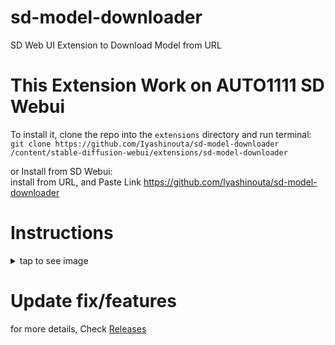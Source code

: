 # sd-model-downloader
SD Web UI Extension to Download Model from URL
  
# This Extension Work on AUTO1111 SD Webui

To install it, clone the repo into the `extensions` directory and run terminal:<br>
`git clone https://github.com/Iyashinouta/sd-model-downloader /content/stable-diffusion-webui/extensions/sd-model-downloader`

or Install from SD Webui:<br>
install from URL, and Paste Link https://github.com/Iyashinouta/sd-model-downloader

# Instructions

<details><summary>tap to see image</summary>
  
  ![preview](https://raw.githubusercontent.com/Iyashinouta/sd-model-downloader/main/images/instructions.png)
  
</details>

# Update fix/features
  for more details, Check <a href=https://github.com/Iyashinouta/sd-model-downloader/releases>Releases
